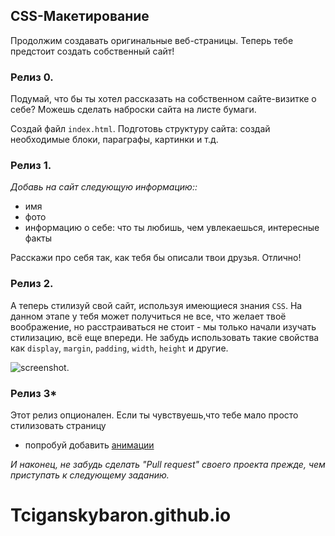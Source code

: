 ## CSS-Макетирование

Продолжим создавать оригинальные веб-страницы. Теперь тебе предстоит создать собственный сайт!

### Релиз 0.

Подумай, что бы ты хотел рассказать на собственном сайте-визитке о себе? Можешь сделать наброски сайта на листе бумаги.

Создай файл `index.html`. Подготовь структуру сайта: создай необходимые блоки, параграфы, картинки и т.д.

### Релиз 1.
_Добавь на сайт следующую информацию::_

- имя
- фото
- информацию о себе: что ты любишь, чем увлекаешься, интересные факты

 Расскажи про себя так, как тебя бы описали твои друзья. Отлично! 
 
 ### Релиз 2.
 А теперь стилизуй свой сайт, используя имеющиеся знания `CSS`.
На данном этапе у тебя может получиться не все, что желает твоё воображение, но расстраиваться не стоит - мы только начали   изучать стилизацию, всё еще впереди.
Не забудь использовать такие свойства как `display`, `margin`, `padding`, `width`, `height` и другие.

![screenshot](readme-asset/example.gif).


 ### Релиз 3*
 Этот релиз опционален.
Если ты чувствуешь,что тебе мало просто стилизовать страницу 
 - попробуй добавить [анимации](https://www.w3schools.com/css/css3_animations.asp)



_И наконец, не забудь сделать "Pull request" своего проекта прежде, чем приступать к следующему заданию._
# Tciganskybaron.github.io

